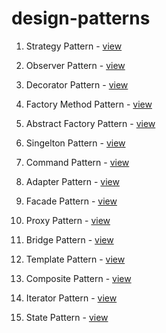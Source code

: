 # design-patterns

1. Strategy Pattern - [view](https://github.com/hirishu10/design-patterns/tree/main/StrategyPattern)

2. Observer Pattern - [view](https://github.com/hirishu10/design-patterns/tree/main/ObserverPattern)

3. Decorator Pattern - [view](https://github.com/hirishu10/design-patterns/tree/main/DecoratorPattern)

4. Factory Method Pattern - [view](https://github.com/hirishu10/design-patterns/tree/main/FactoryMethodPattern)

5. Abstract Factory Pattern - [view](https://github.com/hirishu10/design-patterns/tree/main/AbstractFactoryPattern)

6. Singelton Pattern - [view](https://github.com/hirishu10/design-patterns/tree/main/SingeltonPattern)

7. Command Pattern - [view](https://github.com/hirishu10/design-patterns/tree/main/CommandPattern)

8. Adapter Pattern - [view](https://github.com/hirishu10/design-patterns/tree/main/AdapterPattern)

9. Facade Pattern - [view](https://github.com/hirishu10/design-patterns/tree/main/FacadePattern)

10. Proxy Pattern - [view](https://github.com/hirishu10/design-patterns/tree/main/ProxyPattern)

11. Bridge Pattern - [view](https://github.com/hirishu10/design-patterns/tree/main/BridgePattern)

12. Template Pattern - [view](https://github.com/hirishu10/design-patterns/tree/main/TemplatePattern)

13. Composite Pattern - [view](https://github.com/hirishu10/design-patterns/tree/main/CompositePattern)

14. Iterator Pattern - [view](https://github.com/hirishu10/design-patterns/tree/main/IteratorPattern)

15. State Pattern - [view](https://github.com/hirishu10/design-patterns/tree/main/StatePattern)
